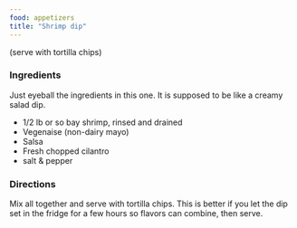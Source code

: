 ```yaml
---
food: appetizers
title: "Shrimp dip"
---
```


(serve with tortilla chips)

### Ingredients

Just eyeball the ingredients in this one. It is supposed to be like a creamy salad dip.

- 1/2 lb or so bay shrimp, rinsed and drained
- Vegenaise (non-dairy mayo)
- Salsa
- Fresh chopped cilantro
- salt & pepper

### Directions

Mix all together and serve with tortilla chips. This is better if you let the dip set in the fridge for a few hours so flavors can combine, then serve.
